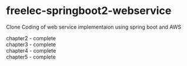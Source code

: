 # freelec-springboot2-webservice
Clone Coding of web service implementaion using spring boot and AWS 

chapter2 - complete <br>
chapter3 - complete <br>
chapter4 - complete <br>
chapter5 - complete <br>
